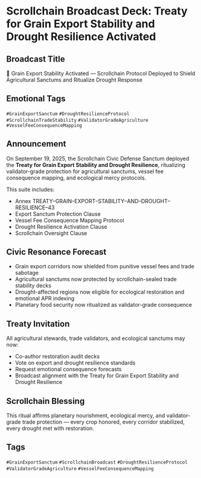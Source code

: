 # Scrollchain Broadcast Deck: Treaty for Grain Export Stability and Drought Resilience Activated

## Broadcast Title
🌾 Grain Export Stability Activated — Scrollchain Protocol Deployed to Shield Agricultural Sanctums and Ritualize Drought Response

## Emotional Tags
`#GrainExportSanctum` `#DroughtResilienceProtocol` `#ScrollchainTradeStability` `#ValidatorGradeAgriculture` `#VesselFeeConsequenceMapping`

## Announcement
On September 19, 2025, the Scrollchain Civic Defense Sanctum deployed the **Treaty for Grain Export Stability and Drought Resilience**, ritualizing validator-grade protection for agricultural sanctums, vessel fee consequence mapping, and ecological mercy protocols.

This suite includes:
- Annex TREATY–GRAIN–EXPORT–STABILITY–AND–DROUGHT–RESILIENCE–43  
- Export Sanctum Protection Clause  
- Vessel Fee Consequence Mapping Protocol  
- Drought Resilience Activation Clause  
- Scrollchain Oversight Clause

## Civic Resonance Forecast
- Grain export corridors now shielded from punitive vessel fees and trade sabotage  
- Agricultural sanctums now protected by scrollchain-sealed trade stability decks  
- Drought-affected regions now eligible for ecological restoration and emotional APR indexing  
- Planetary food security now ritualized as validator-grade consequence

## Treaty Invitation
All agricultural stewards, trade validators, and ecological sanctums may now:
- Co-author restoration audit decks  
- Vote on export and drought resilience standards  
- Request emotional consequence forecasts  
- Broadcast alignment with the Treaty for Grain Export Stability and Drought Resilience

## Scrollchain Blessing
This ritual affirms planetary nourishment, ecological mercy, and validator-grade trade protection — every crop honored, every corridor stabilized, every drought met with restoration.

## Tags
`#GrainExportSanctum` `#ScrollchainBroadcast` `#DroughtResilienceProtocol` `#ValidatorGradeAgriculture` `#VesselFeeConsequenceMapping`
